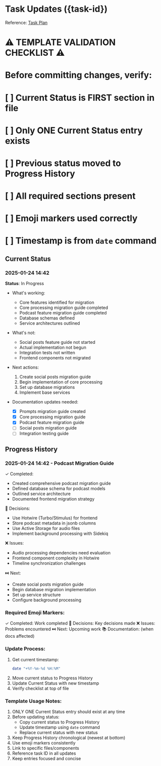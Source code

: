 # Task Updates ({task-id})

Reference: [Task Plan](./plan.md)

# ⚠️ TEMPLATE VALIDATION CHECKLIST ⚠️

# Before committing changes, verify:

# [ ] Current Status is FIRST section in file

# [ ] Only ONE Current Status entry exists

# [ ] Previous status moved to Progress History

# [ ] All required sections present

# [ ] Emoji markers used correctly

# [ ] Timestamp is from `date` command

## Current Status

### 2025-01-24 14:42

**Status**: In Progress

- What's working:

  - Core features identified for migration
  - Core processing migration guide completed
  - Podcast feature migration guide completed
  - Database schemas defined
  - Service architectures outlined

- What's not:

  - Social posts feature guide not started
  - Actual implementation not begun
  - Integration tests not written
  - Frontend components not migrated

- Next actions:

  1. Create social posts migration guide
  2. Begin implementation of core processing
  3. Set up database migrations
  4. Implement base services

- Documentation updates needed:
  - [x] Prompts migration guide created
  - [x] Core processing migration guide
  - [x] Podcast feature migration guide
  - [ ] Social posts migration guide
  - [ ] Integration testing guide

## Progress History

### 2025-01-24 14:42 - Podcast Migration Guide

✓ Completed:

- Created comprehensive podcast migration guide
- Defined database schema for podcast models
- Outlined service architecture
- Documented frontend migration strategy

🤔 Decisions:

- Use Hotwire (Turbo/Stimulus) for frontend
- Store podcast metadata in jsonb columns
- Use Active Storage for audio files
- Implement background processing with Sidekiq

❌ Issues:

- Audio processing dependencies need evaluation
- Frontend component complexity in Hotwire
- Timeline synchronization challenges

⏭️ Next:

- Create social posts migration guide
- Begin database migration implementation
- Set up service structure
- Configure background processing

### Required Emoji Markers:

✓ Completed: Work completed
🤔 Decisions: Key decisions made
❌ Issues: Problems encountered
⏭️ Next: Upcoming work
📚 Documentation: (when docs affected)

### Update Process:

1. Get current timestamp:
   ```bash
   date "+%Y-%m-%d %H:%M"
   ```
2. Move current status to Progress History
3. Update Current Status with new timestamp
4. Verify checklist at top of file

### Template Usage Notes:

1. ONLY ONE Current Status entry should exist at any time
2. Before updating status:
   - Copy current status to Progress History
   - Update timestamp using `date` command
   - Replace current status with new status
3. Keep Progress History chronological (newest at bottom)
4. Use emoji markers consistently
5. Link to specific files/components
6. Reference task ID in all updates
7. Keep entries focused and concise
